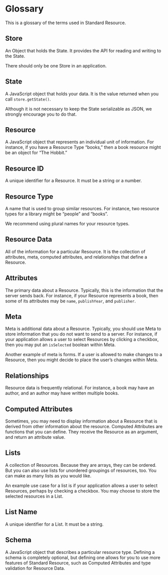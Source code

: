 # Glossary

This is a glossary of the terms used in Standard Resource.

## Store

An Object that holds the State. It provides the API for reading and writing to the State.

There should only be one Store in an application.

## State

A JavaScript object that holds your data. It is the value returned when you call
`store.getState()`.

Although it is not necessary to keep the State serializable as JSON, we strongly encourage you
to do that.

## Resource

A JavaScript object that represents an individual unit of information. For instance,
if you have a Resource Type “books,” then a book resource might be an object for “The Hobbit.”

## Resource ID

A unique identifier for a Resource. It must be a string or a number.

## Resource Type

A name that is used to group similar resources. For instance, two resource types
for a library might be “people” and “books”.

We recommend using plural names for your resource types.

## Resource Data

All of the information for a particular Resource. It is the collection of attributes,
meta, computed attributes, and relationships that define a Resource.

## Attributes

The primary data about a Resource. Typically, this is the information that the server
sends back. For instance, if your Resource represents a book, then some of its attributes
may be `name`, `publishYear`, and `publisher`.

## Meta

Meta is additional data about a Resource. Typically, you should use Meta to store information
that you do not want to send to a server. For instance, if your application allows a user
to select Resources by clicking a checkbox, then you may put an `isSelected` boolean within Meta.

Another example of meta is forms. If a user is allowed to make changes to a Resource,
then you might decide to place the user’s changes within Meta.

## Relationships

Resource data is frequently relational. For instance, a book may have an author, and an
author may have written multiple books.

## Computed Attributes

Sometimes, you may need to display information about a Resource that is derived from other
information about the resource. Computed Attributes are functions that you can define. They
receive the Resource as an argument, and return an attribute value.

## Lists

A collection of Resources. Because they are arrays, they can be ordered. But you can also
use lists for unordered groupings of resources, too. You can make as many lists as you
would like.

An example use case for a list is if your application allows a user to select Resources,
perhaps by checking a checkbox. You may choose to store the selected resources in a List.

## List Name

A unique identifier for a List. It must be a string.

## Schema

A JavaScript object that describes a particular resource type. Defining a schema is
completely optional, but defining one allows for you to use more features of Standard
Resource, such as Computed Attributes and type validation for Resource Data.
